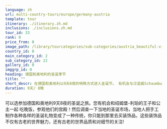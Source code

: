 ```yaml
---
language: zh
url: multi-country-tours/europe/germany-austria
template: tour
itinerary: ./itinerary.zh.md
inclusions: ./inclusions.zh.md
tour_id: 33
rank: 0
price_from: 0
image_path: /library/tourcategories/sub-categories/austria_beautiful-view-of-the-historic-city-of-salzburg-with-festung-hohensalzburg-in-winter%2C-salzburger-land%2C-austria_600.480.jpg
country_id: 0
main_category_id: 2
sub_category_id: 22
gallery_id: 0
imggrp_id: 0
heading: 德国和奥地利的圣诞季节
title: ""
short_descr: 在德国和奥地利以9天8夜的特殊方式进入圣诞节。 有机会与汉诺威Schaumburg-Lippe的王子和公主共进晚餐，并参观他们的宫殿！
duration: 9天/ 8晚
---
```

可以选参加德国和奥地利9天8夜的圣诞之旅。您有机会和绍姆堡\-利珀的王子和公主一起 吃晚饭，参观他们的宫殿！然后调查一下当地的圣诞市场，当地人把手工制作各种各样的圣诞礼物变成了一种传统，你只能到那里去买装饰品，这些装饰品不仅有古老的世界魅力，还有古老的世界品质和对细节的关注!
